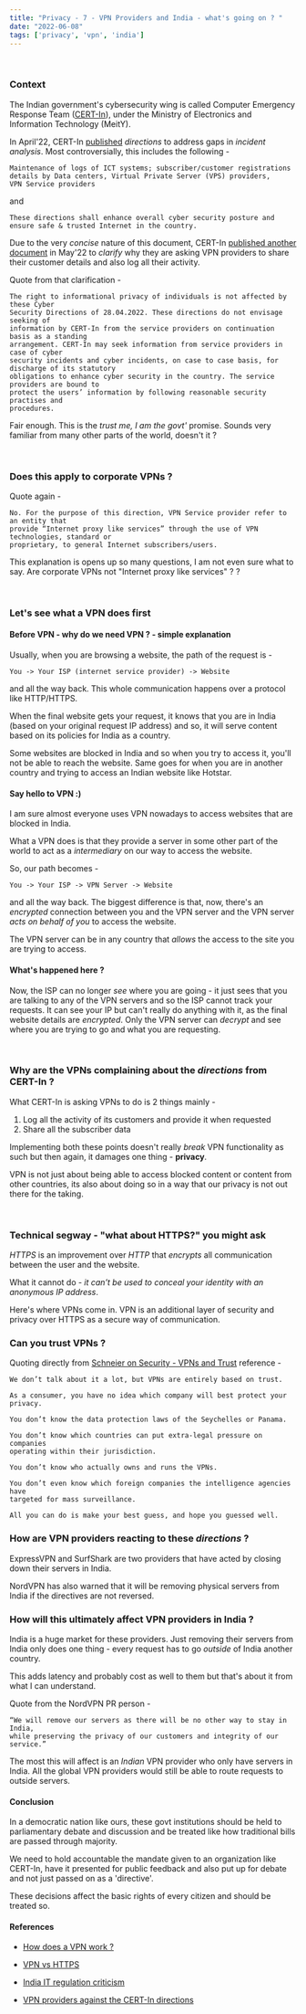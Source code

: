 ```yaml
---
title: "Privacy - 7 - VPN Providers and India - what's going on ? "
date: "2022-06-08"
tags: ['privacy', 'vpn', 'india']
---
```

<br />

### Context

The Indian government's cybersecurity wing is called Computer Emergency Response Team (<a href="https://cert-in.org.in/" target="_blank">CERT-In</a>), under the Ministry of Electronics and Information Technology (MeitY).

In April'22, CERT-In <a href="https://www.pib.gov.in/PressReleasePage.aspx?PRID=1820904" target="_blank">published</a> _directions_ to address gaps in _incident analysis_.  Most controversially, this includes the following - 

    Maintenance of logs of ICT systems; subscriber/customer registrations 
    details by Data centers, Virtual Private Server (VPS) providers, 
    VPN Service providers

and

    These directions shall enhance overall cyber security posture and 
    ensure safe & trusted Internet in the country.

Due to the very _concise_ nature of this document, CERT-In <a href="https://www.cert-in.org.in/PDF/FAQs_on_CyberSecurityDirections_May2022.pdf" target="_blank">published another document</a> in May'22 to _clarify_ why they are asking VPN providers to share their customer details and also log all their activity.

Quote from that clarification -

    The right to informational privacy of individuals is not affected by these Cyber
    Security Directions of 28.04.2022. These directions do not envisage seeking of
    information by CERT-In from the service providers on continuation basis as a standing
    arrangement. CERT-In may seek information from service providers in case of cyber
    security incidents and cyber incidents, on case to case basis, for discharge of its statutory
    obligations to enhance cyber security in the country. The service providers are bound to
    protect the users’ information by following reasonable security practises and
    procedures.

Fair enough. This is the _trust me, I am the govt'_ promise. Sounds very familiar from many other parts of the world, doesn't it ?    

<br />

### Does this apply to corporate VPNs ? 

Quote again -

    No. For the purpose of this direction, VPN Service provider refer to an entity that
    provide “Internet proxy like services” through the use of VPN technologies, standard or
    proprietary, to general Internet subscribers/users.

This explanation is opens up so many questions, I am not even sure what to say. Are corporate VPNs not "Internet proxy like services" ? ?   

<br />

### Let's see what a VPN does first

#### Before VPN - why do we need VPN ? - simple explanation

Usually, when you are browsing a website, the path of the request is -

    You -> Your ISP (internet service provider) -> Website

and all the way back. This whole communication happens over a protocol like HTTP/HTTPS.  

When the final website gets your request, it knows that you are in India (based on your original request IP address) and so, it will serve content based on its policies for India as a country.

Some websites are blocked in India and so when you try to access it, you'll not be able to reach the website.  Same goes for when you are in another country and trying to access an Indian website like Hotstar.

#### Say hello to VPN :)

I am sure almost everyone uses VPN nowadays to access websites that are blocked in India.  

What a VPN does is that they provide a server in some other part of the world to act as a _intermediary_ on our way to access the website.

So, our path becomes -

    You -> Your ISP -> VPN Server -> Website

and all the way back.  The biggest difference is that, now, there's an _encrypted_ connection between you and the VPN server and the VPN server _acts on behalf of you_ to access the website.

The VPN server can be in any country that _allows_ the access to the site you are trying to access.

#### What's happened here ? 

Now, the ISP can no longer _see_ where you are going - it just sees that you are talking to any of the VPN servers and so the ISP cannot track your requests. It can see your IP but can't really do anything with it, as the final website
details are _encrypted_. Only the VPN server can _decrypt_ and see where you are trying to go and what you are requesting.

<br />

### Why are the VPNs complaining about the _directions_ from CERT-In ?

What CERT-In is asking VPNs to do is 2 things mainly -

1. Log all the activity of its customers and provide it when requested
2. Share all the subscriber data 

Implementing both these points doesn't really _break_ VPN functionality as such but then again, it damages one thing - **privacy**.

VPN is not just about being able to access blocked content or content from other countries, its also about doing so in a way that our privacy is not out there for the taking.

<br />

### Technical segway - "what about HTTPS?" you might ask

_HTTPS_ is an improvement over _HTTP_ that _encrypts_ all communication between the user and the website.

What it cannot do - _it can’t be used to conceal your identity with an anonymous IP address_.

Here's where VPNs come in. VPN is an additional layer of security and privacy over HTTPS as a secure way of communication.

### Can you trust VPNs ? 

Quoting directly from <a href="https://www.schneier.com/blog/archives/2021/06/vpns-and-trust.html" target="_blank">Schneier on Security - VPNs and Trust</a> reference -

    We don’t talk about it a lot, but VPNs are entirely based on trust. 
    
    As a consumer, you have no idea which company will best protect your privacy.

    You don’t know the data protection laws of the Seychelles or Panama.

    You don’t know which countries can put extra-legal pressure on companies 
    operating within their jurisdiction. 

    You don’t know who actually owns and runs the VPNs.

    You don’t even know which foreign companies the intelligence agencies have 
    targeted for mass surveillance.

    All you can do is make your best guess, and hope you guessed well.

### How are VPN providers reacting to these _directions_ ? 

ExpressVPN and SurfShark are two providers that have acted by closing down their servers in India.   

NordVPN has also warned that it will be removing physical servers from India if the directives are not reversed.

### How will this ultimately affect VPN providers in India ?

India is a huge market for these providers. Just removing their servers from India only does one thing - every request has to go _outside_ of India another country.

This adds latency and probably cost as well to them but that's about it from what I can understand.

Quote from the NordVPN PR person -

    “We will remove our servers as there will be no other way to stay in India,
    while preserving the privacy of our customers and integrity of our service.”

The most this will affect is an _Indian_ VPN provider who only have servers in India.  All the global VPN providers would still be able to route requests to outside servers.

#### Conclusion

In a democratic nation like ours, these govt institutions should be held to parliamentary debate and discussion and be treated like how traditional bills are passed through majority.

We need to hold accountable the mandate given to an organization like CERT-In, have it presented for public feedback and also put up for debate and not just passed on as a 'directive'.

These decisions affect the basic rights of every citizen and should be treated so.

#### References

- <a href="https://kinsta.com/blog/how-does-a-vpn-work/" target="_blank">How does a VPN work ?</a>

- <a href="https://www.purevpn.com/blog/https-vs-vpn/" target="_blank">VPN vs HTTPS</a>

- <a href="https://www.theregister.com/2022/06/08/india_it_regulation_criticism/" target="_blank">India IT regulation criticism</a>
 
- <a href="https://www.moneycontrol.com/news/business/vpn-service-providers-slam-cert-in-directions-on-maintaining-logs-8480081.html" target="_blank">VPN providers against the CERT-In directions</a>
